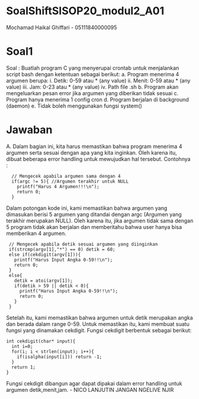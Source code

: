 # SoalShiftSISOP20_modul2_A01

Mochamad Haikal Ghiffari - 05111840000095

# Soal1

Soal : Buatlah program C yang menyerupai crontab untuk menjalankan script bash dengan
ketentuan sebagai berikut:
a. Program menerima 4 argumen berupa:
i. Detik: 0-59 atau * (any value)
ii. Menit: 0-59 atau * (any value)
iii. Jam: 0-23 atau * (any value)
iv. Path file .sh
b. Program akan mengeluarkan pesan error jika argumen yang diberikan tidak
sesuai
c. Program hanya menerima 1 config cron
d. Program berjalan di background (daemon)
e. Tidak boleh menggunakan fungsi system()

# Jawaban

A. Dalam bagian ini, kita harus memastikan bahwa program menerima 4 argumen serta sesuai dengan apa yang kita inginkan. Oleh karena itu, dibuat beberapa error handling untuk mewujudkan hal tersebut. Contohnya :
```
  // Mengecek apabila argumen sama dengan 4
  if(argc != 5){ //Argumen terakhir untuk NULL
    printf("Harus 4 Argumen!!!\n");
    return 0;
  }
  ```
Dalam potongan kode ini, kami memastikan bahwa argumen yang dimasukan berisi 5 argumen yang ditandai dengan argc (Argumen yang terakhir merupakan NULL). Oleh karena itu, jika argumen tidak sama dengan 5 program tidak akan berjalan dan memberitahu bahwa user hanya bisa memberikan 4 argumen.
 ```
  // Mengecek apabila detik sesuai argumen yang diinginkan
  if(strcmp(argv[1],"*") == 0) detik = 60;
  else if(cekdigit(argv[1])){
    printf("Harus Input Angka 0-59!!\n");
    return 0;
  }
  else{
    detik = atoi(argv[1]);
    if(detik > 59 || detik < 0){
      printf("Harus Input Angka 0-59!!\n");
      return 0;
    }
  }
  ```
Setelah itu, kami memastikan bahwa argumen untuk detik merupakan angka dan berada dalam range 0-59. Untuk memastikan itu, kami membuat suatu fungsi yang dinamakan cekdigit. Fungsi cekdigit berbentuk sebagai berikut:
```
int cekdigit(char* input){
  int i=0;
  for(i; i < strlen(input); i++){
    if(isalpha(input[i])) return -1;
  }
  return 1;
}
```
Fungsi cekdigit dibangun agar dapat dipakai dalam error handling untuk argumen detik,menit,jam. - NICO LANJUTIN JANGAN NGELIVE NJIR
